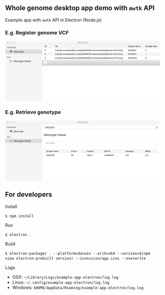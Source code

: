 ## Whole genome desktop app demo with `awtk` API

Example app with `awtk` API in Electron (Node.js)

### E.g. Register genome VCF

![capture 1](https://raw.githubusercontent.com/AWAKENS-dev/example-app-electron/master/docs/capture_genomes.jpg)

### E.g. Retrieve genotype

![capture 2](https://raw.githubusercontent.com/AWAKENS-dev/example-app-electron/master/docs/capture_genotype.jpg)


## For developers

Install

```
$ npm install
```

Run

```
$ electron .
```

Build

```
$ electron-packager . --platform=darwin --arch=x64 --version=$(npm view electron-prebuilt version) --icon=icon/app.icns --overwrite
```

Logs

- OSX: `~/Library/Logs/example-app-electron/log.log`
- Linux: `~/.config/example-app-electron/log.log`
- Windows: `$HOME/AppData/Roaming/example-app-electron/log.log`
